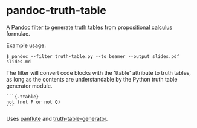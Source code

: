 # pandoc-truth-table

A [Pandoc](https://pandoc.org/) [filter](https://pandoc.org/filters.html) to generate [truth tables](https://en.wikipedia.org/wiki/Truth_table) from [propositional calculus](https://en.wikipedia.org/wiki/Propositional_calculus) formulae.

Example usage:

`$ pandoc --filter truth-table.py --to beamer --output slides.pdf slides.md`

The filter will convert code blocks with the 'ttable' attribute to truth tables, as long as the contents are understandable by the Python truth table generator module.


    ```{.ttable}
    not (not P or not Q)
    ```

Uses [panflute](https://pypi.org/project/panflute/) and [truth-table-generator](https://pypi.org/project/truth-table-generator/).
